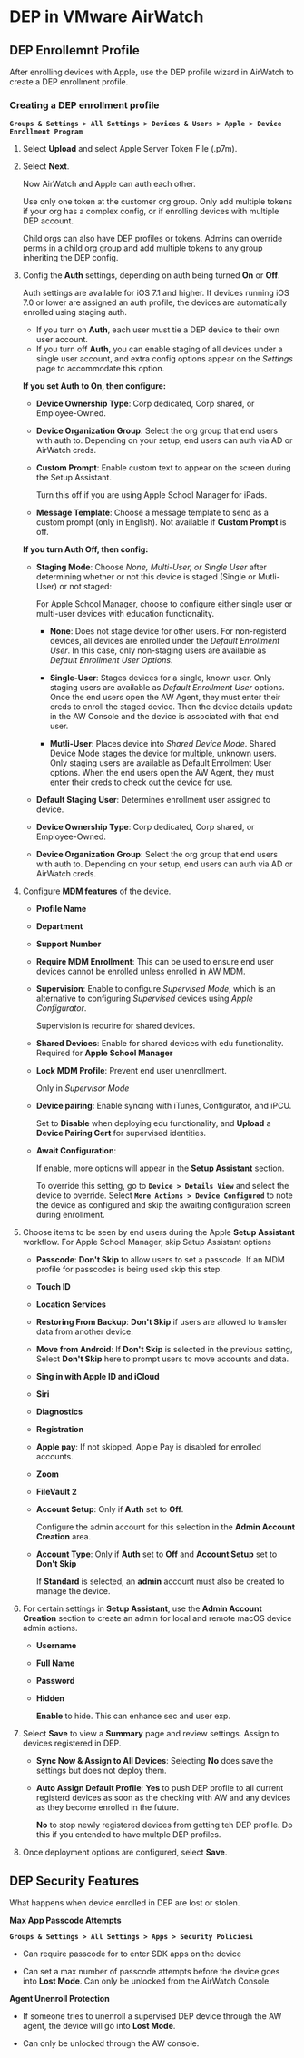 # DEP in VMware AirWatch

## DEP Enrollemnt Profile

After enrolling devices with Apple, use the DEP profile wizard in AirWatch to
create a DEP enrollment profile. 

### Creating a DEP enrollment profile

**`Groups & Settings > All Settings > Devices & Users > Apple > Device Enrollment
Program`**

1.  Select **Upload** and select Apple Server Token File (.p7m).
2.  Select **Next**. 

    Now AirWatch and Apple can auth each other. 

    Use only one token at the customer org group. Only add multiple tokens if
    your org has a complex config, or if enrolling devices with multiple DEP
    account.

    Child orgs can also have DEP profiles or tokens. Admins can override perms
    in a child org group and add multiple tokens to any group inheriting the DEP
    config.

3.  Config the **Auth** settings, depending on auth being turned **On** or
    **Off**.

    Auth settings are available for iOS 7.1 and higher. If devices running iOS
    7.0 or lower are assigned an auth profile, the devices are automatically
    enrolled using staging auth.

    -   If you turn on **Auth**, each user must tie a DEP device to their own
        user account.
    -   If you turn off **Auth**, you can enable staging of all devices under a
        single user account, and extra config options appear on the _Settings_
        page to accommodate this option. 

    **If you set Auth to On, then configure:**

    -   **Device Ownership Type**: Corp dedicated, Corp shared, or Employee-Owned.

    -   **Device Organization Group**: Select the org group that end users with auth
        to. Depending on your setup, end users can auth via AD or AirWatch creds. 

    -   **Custom Prompt**: Enable custom text to appear on the screen during the
        Setup Assistant. 

        Turn this off if you are using Apple School Manager for iPads.

    -   **Message Template**: Choose a message template to send as a custom prompt
        (only in English). Not available if **Custom Prompt** is off.

    **If you turn Auth Off, then config:**

    -   **Staging Mode**: Choose _None, Multi-User, or Single User_ after
        determining whether or not this device is staged (Single or Mutli-User)
        or not staged: 

        For Apple School Manager, choose to configure either single user or
        multi-user devices with education functionality.

        -   **None**: Does not stage device for other users. For non-registerd
        devices, all devices are enrolled under the _Default Enrollment User_.
        In this case, only non-staging users are available as _Default
        Enrollment User Options_.

        -   **Single-User**: Stages devices for a single, known user. Only
        staging users are available as _Default Enrollment User_ options. Once
        the end users open the AW Agent, they must enter their creds to enroll
        the staged device. Then the device details update in the AW Console and
        the device is associated with that end user.

        -   **Mutli-User**: Places device into _Shared Device Mode_. Shared
        Device Mode stages the device for multiple, unknown users. Only staging
        users are available as Default Enrollment User options. When the end
        users open the AW Agent, they must enter their creds to check out the
        device for use. 

    -   **Default Staging User**: Determines enrollment user assigned to device.

    -   **Device Ownership Type**: Corp dedicated, Corp shared, or Employee-Owned.

    -   **Device Organization Group**: Select the org group that end users with auth
        to. Depending on your setup, end users can auth via AD or AirWatch creds. 

4.  Configure **MDM features** of the device.

    -   **Profile Name**
    -   **Department**
    -   **Support Number**
    -   **Require MDM Enrollment**: This can be used to ensure end user devices
        cannot be enrolled unless enrolled in AW MDM.
    -   **Supervision**: Enable to configure _Supervised Mode_, which is an
        alternative to configuring _Supervised_ devices using _Apple
        Configurator_.

        Supervision is requrire for shared devices.

    -   **Shared Devices**: Enable for shared devices with edu functionality.
        Required for **Apple School Manager**

    -   **Lock MDM Profile**: Prevent end user unenrollment.

        Only in _Supervisor Mode_

    -   **Device pairing**: Enable syncing with iTunes, Configurator, and iPCU. 

        Set to **Disable** when deploying edu functionality, and **Upload** a
        **Device Pairing Cert** for supervised identities. 

    -   **Await Configuration**: 

        If enable, more options will appear in the **Setup Assistant** section.

        To override this setting, go to **`Device > Details View`** and select
        the device to override. Select **`More Actions > Device Configured`** to
        note the device as configured and skip the awaiting configuration screen
        during enrollment.

5.  Choose items to be seen by end users during the Apple **Setup Assistant**
    workflow. For Apple School Manager, skip Setup Assistant options

    -   **Passcode**: **Don't Skip** to allow users to set a passcode. If an MDM
        profile for passcodes is being used skip this step.
    -   **Touch ID**
    -   **Location Services**

    -   **Restoring From Backup**: **Don't Skip** if users are allowed to
        transfer data from another device.

    -   **Move from Android**: If **Don't Skip** is selected in the previous
        setting, Select **Don't Skip** here to prompt users to move accounts and
        data.

    -   **Sing in with Apple ID and iCloud**
    -   **Siri**
    -   **Diagnostics**
    -   **Registration**
    -   **Apple pay**: If not skipped, Apple Pay is disabled for enrolled
        accounts.
    -   **Zoom**
    -   **FileVault 2**
    -   **Account Setup**: Only if **Auth** set to **Off**.
        
        Configure the admin account for this selection in the **Admin Account
        Creation** area.

    -   **Account Type**: Only if **Auth** set to **Off** and **Account Setup**
        set to **Don't Skip**

        If **Standard** is selected, an **admin** account must also be created
        to manage the device.

6.  For certain settings in **Setup Assistant**, use the **Admin Account
    Creation** section to create an admin for local and remote macOS device
    admin actions.

    -   **Username**
    -   **Full Name**
    -   **Password**
    -   **Hidden**

        **Enable** to hide. This can enhance sec and user exp.

7.  Select **Save** to view a **Summary** page and review settings. Assign to
    devices registered in DEP.

    -   **Sync Now & Assign to All Devices**: Selecting **No** does save the
        settings but does not deploy them.

    -   **Auto Assign Default Profile**: **Yes** to push DEP profile to all
        current registerd devices as soon as the checking with AW and any
        devices as they become enrolled in the future.

        **No** to stop newly registered devices from getting teh DEP profile. Do
        this if you entended to have multple DEP profiles.

8.  Once deployment options are configured, select **Save**. 


## DEP Security Features 

What happens when device enrolled in DEP are lost or stolen. 

**Max App Passcode Attempts**

**`Groups & Settings > All Settings > Apps > Security Policiesi`** 

-   Can require passcode for to enter SDK apps on the device

-   Can set a max number of passcode attempts before the device goes into **Lost
    Mode**. Can only be unlocked from the AirWatch Console.

**Agent Unenroll Protection**

-   If someone tries to unenroll a supervised DEP device through the AW agent,
    the device will go into **Lost Mode**.

-   Can only be unlocked through the AW console.
